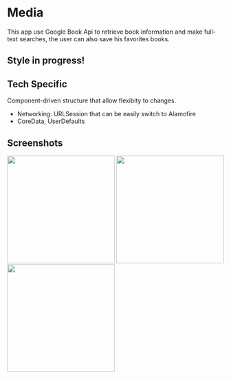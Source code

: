 # Media

This app use Google Book Api to retrieve book information and make full-text searches, the user can also save his favorites books.

## Style in progress!

## Tech Specific

Component-driven structure that allow flexibity to changes.

* Networking:  URLSession that can be easily switch to Alamofire
* CoreData, UserDefaults

## Screenshots

<p float="left">
<img src="https://github.com/mariadev/media/blob/main/ScreenShots/image1.png" width="250">
<img src="https://github.com/mariadev/media/blob/main/ScreenShots/image2.png" width="250">
<img src="https://github.com/mariadev/media/blob/main/ScreenShots/image3.png" width="250">
</p>
